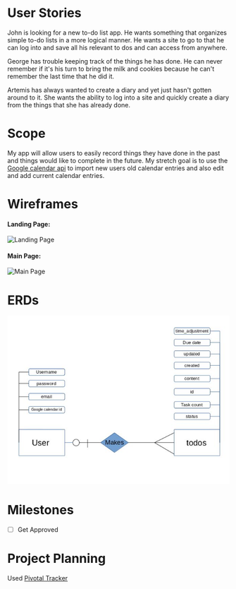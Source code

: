 User Stories
================
John is looking for a new to-do list app. He wants something that organizes simple to-do lists in a more logical manner. He wants a site to go to that he can log into and save all his relevant to dos and can access from anywhere.

George has trouble keeping track of the things he has done. He can never remember if it's his turn to bring the milk and cookies because he can't remember the last time that he did it.

Artemis has always wanted to create a diary and yet just hasn't gotten around to it. She wants the ability to log into a site and quickly create a diary from the things that she has already done.


Scope
============

My app will allow users to easily record things they have done in the past and things would like to complete in the future. My stretch goal is to use the [Google calendar api](https://developers.google.com/google-apps/calendar/quickstart/nodejs) to import new users old calendar entries and also edit and add current calendar entries.


Wireframes
============

#### Landing Page:

![Landing Page](https://glwx.mybalsamiq.com/mockups/3687112.png?key=38d3f33da80d3605801f3ac72636f6de0be51be3)

#### Main Page:

![Main Page](https://glwx.mybalsamiq.com/mockups/3687113.png?key=fd9cc39cafacde7e1fa7b9ada8a493b9125e1b04)


ERDs
=============
![Data Model](erd.jpg)


Milestones
===========
- [ ] Get Approved

Project Planning
============
Used [Pivotal Tracker](https://www.pivotaltracker.com/projects/1455590)
